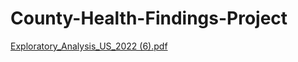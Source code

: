 # County-Health-Findings-Project
[Exploratory_Analysis_US_2022 (6).pdf](https://github.com/mmartin46/County-Health-Findings-Project/files/11260911/Exploratory_Analysis_US_2022.6.pdf)
